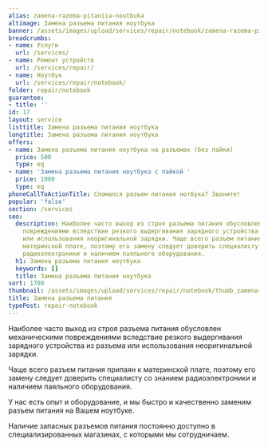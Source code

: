 ```yaml
---
alias: zamena-razema-pitaniia-noutbuka
altimage: Замена разъема питания ноутбука
banner: /assets/images/upload/services/repair/notebook/zamena-razema-pitaniia-noutbuka.jpg
breadcrumbs:
- name: Услуги
  url: /services/
- name: Ремонт устройств
  url: /services/repair/
- name: Ноутбук
  url: /services/repair/notebook/
folder: repair/notebook
guarantee:
- title: ''
id: 17
layout: service
listtitle: Замена разъема питания ноутбука
longtitle: Замена разъема питания ноутбука
offers:
- name: Замена разъема питания ноутбука на разъемах (без пайки)
  price: 500
  type: eq
- name: 'Замена разъема питания ноутбука с пайкой '
  price: 1000
  type: eq
phoneCallToActionTitle: Сломался разъем питания нотбука? Звоните!
popular: 'false'
section: /services
seo:
  description: Наиболее часто выход из строя разъема питания обусловлен механическими
    повреждениями вследствие резкого выдергивания зарядного устройства из разъема
    или использования неоригинальной зарядки. Чаще всего разъем питания припаян к
    материнской плате, поэтому его замену следует доверить специалисту со знанием
    радиоэлектроники и наличием паяльного оборудования.
  h1: Замена разъема питания ноутбука
  keywords: []
  title: Замена разъема питания ноутбука
sort: 1700
thumbnail: /assets/images/upload/services/repair/notebook/thumb_zamena-razema-pitaniia-noutbuka.jpg
title: Замена разъема питания
typePost: repair-notebook
---
```

Наиболее часто выход из строя разъема питания обусловлен механическими повреждениями вследствие резкого выдергивания зарядного устройства из разъема или использования неоригинальной зарядки.

Чаще всего разъем питания припаян к материнской плате, поэтому его замену следует доверить специалисту со знанием радиоэлектроники и наличием паяльного оборудования.

У нас есть опыт и оборудование, и мы быстро и качественно заменим разъем питания на Вашем ноутбуке.

Наличие запасных разъемов питания постоянно доступно в специализированных магазинах, с которыми мы сотрудничаем.